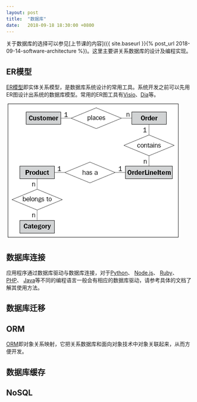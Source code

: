 ```yaml
---
layout: post
title:  "数据库"
date:   2018-09-18 18:30:00 +0800
---
```


关于数据库的选择可以参见[上节课的内容]({{ site.baseurl }}{% post_url 2018-09-14-software-architecture %})。这里主要讲关系数据库的设计及编程实现。

## ER模型

[ER模型][er]即实体关系模型，是数据库系统设计的常用工具。系统开发之前可以先用ER图设计出系统的数据库模型。常用的ER图工具有[Visio][]、[Dia][]等。

![er_fig][]

## 数据库连接

应用程序通过数据库驱动与数据库连接，对于[Python][python_driver]、 [Node.js][node.js_driver]、 [Ruby][ruby_driver]、 [PHP][php_driver]、 [Java][java_driver]等不同的编程语言一般会有相应的数据库驱动，请参考具体的文档了解其使用方法。

## 数据库迁移

## ORM

[ORM][]即对象关系映射，它把关系数据库和面向对象技术中对象关联起来，从而方便开发。

## 数据库缓存

## NoSQL

[orm]: https://zh.wikipedia.org/wiki/%E5%AF%B9%E8%B1%A1%E5%85%B3%E7%B3%BB%E6%98%A0%E5%B0%84
[dia]: http://dia-installer.de/
[er]: https://zh.wikipedia.org/wiki/ER%E6%A8%A1%E5%9E%8B
[er_fig]: /assets/images/er.png "ER图"
[java_driver]: http://www.oracle.com/technetwork/java/javase/jdbc/index.html
[node.js_driver]: https://github.com/sindresorhus/awesome-nodejs#database
[php_driver]: https://github.com/ziadoz/awesome-php#database
[python_driver]: https://github.com/vinta/awesome-python#database-drivers
[ruby_driver]: https://github.com/markets/awesome-ruby#database-drivers
[visio]: https://products.office.com/zh-cn/visio/flowchart-software
